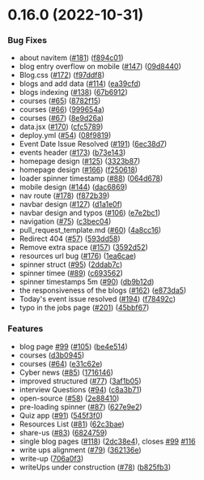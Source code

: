 # 0.16.0 (2022-10-31)


### Bug Fixes

* about navitem ([#181](https://github.com/ssri07/thecyberhub.org/issues/181)) ([f894c01](https://github.com/ssri07/thecyberhub.org/commit/f894c0133becb0c776a566d56e0946ac954082ea))
* blog entry overflow on mobile ([#147](https://github.com/ssri07/thecyberhub.org/issues/147)) ([09d8440](https://github.com/ssri07/thecyberhub.org/commit/09d8440e20c66e48c136e8da4c583f1acfd1024f))
* Blog.css ([#172](https://github.com/ssri07/thecyberhub.org/issues/172)) ([f97ddf8](https://github.com/ssri07/thecyberhub.org/commit/f97ddf8ccd1387d3ff004b38cd8d8c2851f300d1))
* blogs and add data ([#114](https://github.com/ssri07/thecyberhub.org/issues/114)) ([ea39cfd](https://github.com/ssri07/thecyberhub.org/commit/ea39cfddf686023a75fcac94c877540973f9bc8c))
* blogs indexing ([#138](https://github.com/ssri07/thecyberhub.org/issues/138)) ([67b6912](https://github.com/ssri07/thecyberhub.org/commit/67b691269f5340a51d6796ef9e6a16110242741a))
* courses ([#65](https://github.com/ssri07/thecyberhub.org/issues/65)) ([8782f15](https://github.com/ssri07/thecyberhub.org/commit/8782f15e2a17ae1b407c452b39d53a3884e3f9f6))
* courses ([#66](https://github.com/ssri07/thecyberhub.org/issues/66)) ([999654a](https://github.com/ssri07/thecyberhub.org/commit/999654a7ef408a2830881edea498d0fdc9707f50))
* courses ([#67](https://github.com/ssri07/thecyberhub.org/issues/67)) ([8e9d26a](https://github.com/ssri07/thecyberhub.org/commit/8e9d26a1c3b96d684062eaef216035aec8ec0fde))
* data.jsx ([#170](https://github.com/ssri07/thecyberhub.org/issues/170)) ([cfc5789](https://github.com/ssri07/thecyberhub.org/commit/cfc5789dac09df84b5a2bbb98f262a5940c28d59))
* deploy.yml ([#54](https://github.com/ssri07/thecyberhub.org/issues/54)) ([08f9819](https://github.com/ssri07/thecyberhub.org/commit/08f98199a773e9ef054ad630f4cbaeb59f49196d))
* Event Date Issue Resolved ([#191](https://github.com/ssri07/thecyberhub.org/issues/191)) ([6ec38d7](https://github.com/ssri07/thecyberhub.org/commit/6ec38d7d083d923ed7607bd24eaff1055e0d9d97))
* events header ([#173](https://github.com/ssri07/thecyberhub.org/issues/173)) ([b73e143](https://github.com/ssri07/thecyberhub.org/commit/b73e143b6e75a8fdbea8759e11f82f319caac942))
* homepage design ([#125](https://github.com/ssri07/thecyberhub.org/issues/125)) ([3323b87](https://github.com/ssri07/thecyberhub.org/commit/3323b87c80fcd80166713bbb74c03dffec06029d))
* homepage design ([#166](https://github.com/ssri07/thecyberhub.org/issues/166)) ([f250618](https://github.com/ssri07/thecyberhub.org/commit/f250618e02d8170d233af6fefa0a43d40b9e1616))
* loader spinner timestamp ([#88](https://github.com/ssri07/thecyberhub.org/issues/88)) ([064d678](https://github.com/ssri07/thecyberhub.org/commit/064d678a74bfdf2af244630f09b809a7cce9a849))
* mobile design ([#144](https://github.com/ssri07/thecyberhub.org/issues/144)) ([dac6869](https://github.com/ssri07/thecyberhub.org/commit/dac6869ab766119ab157bad50d4ef527d04fdebd))
* nav route ([#178](https://github.com/ssri07/thecyberhub.org/issues/178)) ([f872b39](https://github.com/ssri07/thecyberhub.org/commit/f872b39653aa4aaa68b0145a4577ed451aa979af))
* navbar design ([#127](https://github.com/ssri07/thecyberhub.org/issues/127)) ([d1a1e0f](https://github.com/ssri07/thecyberhub.org/commit/d1a1e0f07997838af6757785bc47bb50009ee269))
* navbar design and typos ([#106](https://github.com/ssri07/thecyberhub.org/issues/106)) ([e7e2bc1](https://github.com/ssri07/thecyberhub.org/commit/e7e2bc17759a3c9cc0e865515072062924d052c6))
* navigation ([#75](https://github.com/ssri07/thecyberhub.org/issues/75)) ([c3bec04](https://github.com/ssri07/thecyberhub.org/commit/c3bec0411f8a70b2d220f34bb9fa0f512272876a))
* pull_request_template.md ([#60](https://github.com/ssri07/thecyberhub.org/issues/60)) ([4a8cc16](https://github.com/ssri07/thecyberhub.org/commit/4a8cc167f357817d7cb50199038d8f39813993a1))
* Redirect 404 ([#57](https://github.com/ssri07/thecyberhub.org/issues/57)) ([593dd58](https://github.com/ssri07/thecyberhub.org/commit/593dd58a8eb13b4e3d42079c40c988abec032cf7))
* Remove extra space ([#157](https://github.com/ssri07/thecyberhub.org/issues/157)) ([3592d52](https://github.com/ssri07/thecyberhub.org/commit/3592d522b2ce0456d03149981c76e1ce686ea90d))
* resources url bug ([#176](https://github.com/ssri07/thecyberhub.org/issues/176)) ([1ea6cae](https://github.com/ssri07/thecyberhub.org/commit/1ea6cae7e734a52bdc8ed68c47a6e3523b4cbb12))
* spinner struct ([#95](https://github.com/ssri07/thecyberhub.org/issues/95)) ([2ddab7c](https://github.com/ssri07/thecyberhub.org/commit/2ddab7c453463e492afb2e0811b076a2172c491f))
* spinner timee ([#89](https://github.com/ssri07/thecyberhub.org/issues/89)) ([c693562](https://github.com/ssri07/thecyberhub.org/commit/c693562e65b8becbdc55012242a9d8e93827dab2))
* spinner timestamps 5m ([#90](https://github.com/ssri07/thecyberhub.org/issues/90)) ([db9b12d](https://github.com/ssri07/thecyberhub.org/commit/db9b12d2a19587f1fce764031773ea7aaddcb31e))
* the responsiveness of the blogs ([#162](https://github.com/ssri07/thecyberhub.org/issues/162)) ([e873da5](https://github.com/ssri07/thecyberhub.org/commit/e873da52d4afce5e1ac3ab72936349ddc6b066d1))
* Today's event issue resolved ([#194](https://github.com/ssri07/thecyberhub.org/issues/194)) ([f78492c](https://github.com/ssri07/thecyberhub.org/commit/f78492c8e8648f826879ea134ed340da9b4e2955))
* typo in the jobs page ([#201](https://github.com/ssri07/thecyberhub.org/issues/201)) ([45bbf67](https://github.com/ssri07/thecyberhub.org/commit/45bbf674ea5c7b3958dc93e2ea4f2eb3a5af4afe))


### Features

* blog page [#99](https://github.com/ssri07/thecyberhub.org/issues/99) ([#105](https://github.com/ssri07/thecyberhub.org/issues/105)) ([be4e514](https://github.com/ssri07/thecyberhub.org/commit/be4e514e00727a2437ec131f17207d6069caa709))
* courses ([d3b0945](https://github.com/ssri07/thecyberhub.org/commit/d3b094546d9396da3a9d1fe2a3b3e58fc6bc4d5b))
* courses ([#64](https://github.com/ssri07/thecyberhub.org/issues/64)) ([e31c62e](https://github.com/ssri07/thecyberhub.org/commit/e31c62e69806e884805e1bd838d1fddbe164b6dc))
* Cyber news ([#85](https://github.com/ssri07/thecyberhub.org/issues/85)) ([1716146](https://github.com/ssri07/thecyberhub.org/commit/1716146b5bed7e1ae88f14ddcf16b4f439c58af3))
* improved structured ([#77](https://github.com/ssri07/thecyberhub.org/issues/77)) ([3af1b05](https://github.com/ssri07/thecyberhub.org/commit/3af1b059a0260f4f3f46b6a3d1f7542b8d1a1030))
* interview Questions ([#94](https://github.com/ssri07/thecyberhub.org/issues/94)) ([c8a3b71](https://github.com/ssri07/thecyberhub.org/commit/c8a3b71a3a8ec14a28dc03283137ab95dfaa786c))
* open-source ([#58](https://github.com/ssri07/thecyberhub.org/issues/58)) ([2e88410](https://github.com/ssri07/thecyberhub.org/commit/2e88410926effaea919ca1714c9c17fac0ff10e1))
* pre-loading spinner ([#87](https://github.com/ssri07/thecyberhub.org/issues/87)) ([627e9e2](https://github.com/ssri07/thecyberhub.org/commit/627e9e2601c8f809a0c78a09315e8125338f0d49))
* Quiz app ([#91](https://github.com/ssri07/thecyberhub.org/issues/91)) ([545f3f0](https://github.com/ssri07/thecyberhub.org/commit/545f3f0cb9bd8729a06d3702b43dba7265d76ff6))
* Resources List ([#81](https://github.com/ssri07/thecyberhub.org/issues/81)) ([62c3bae](https://github.com/ssri07/thecyberhub.org/commit/62c3baec14b29c24e63135631b15f6854f33502c))
* share-us ([#83](https://github.com/ssri07/thecyberhub.org/issues/83)) ([6824759](https://github.com/ssri07/thecyberhub.org/commit/6824759bdca612033793cd26b57bc8ee74055609))
* single blog pages ([#118](https://github.com/ssri07/thecyberhub.org/issues/118)) ([2dc38e4](https://github.com/ssri07/thecyberhub.org/commit/2dc38e479a0ed11eec54694637f76bc94e1100a4)), closes [#99](https://github.com/ssri07/thecyberhub.org/issues/99) [#116](https://github.com/ssri07/thecyberhub.org/issues/116)
* write ups alignment ([#79](https://github.com/ssri07/thecyberhub.org/issues/79)) ([362136e](https://github.com/ssri07/thecyberhub.org/commit/362136e0d6f8ee0bb224f2d66b8208f22e25bbc7))
* write-up ([706a0f3](https://github.com/ssri07/thecyberhub.org/commit/706a0f3ccde69dbdf2e465e5b232cb6f92fddf39))
* writeUps under construction ([#78](https://github.com/ssri07/thecyberhub.org/issues/78)) ([b825fb3](https://github.com/ssri07/thecyberhub.org/commit/b825fb3e26b131793544b0fee6c09bc5cb543907))



